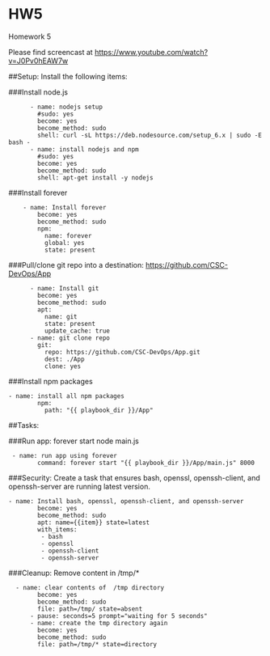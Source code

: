 # HW5
Homework 5

Please find screencast at https://www.youtube.com/watch?v=J0Pv0hEAW7w

##Setup: Install the following items:

###Install node.js

```
      - name: nodejs setup
        #sudo: yes
        become: yes
        become_method: sudo
        shell: curl -sL https://deb.nodesource.com/setup_6.x | sudo -E bash -
      - name: install nodejs and npm
        #sudo: yes
        become: yes
        become_method: sudo
        shell: apt-get install -y nodejs
```

###Install forever

```
    - name: Install forever
        become: yes
        become_method: sudo
        npm: 
          name: forever 
          global: yes 
          state: present
```

###Pull/clone git repo into a destination: https://github.com/CSC-DevOps/App
```
      - name: Install git
        become: yes
        become_method: sudo
        apt:
          name: git
          state: present
          update_cache: true
      - name: git clone repo
        git: 
          repo: https://github.com/CSC-DevOps/App.git 
          dest: ./App
          clone: yes
```

###Install npm packages
```
- name: install all npm packages
        npm:
          path: "{{ playbook_dir }}/App"
```

##Tasks:

###Run app: forever start node main.js
```
 - name: run app using forever
        command: forever start "{{ playbook_dir }}/App/main.js" 8000
```

###Security: Create a task that ensures bash, openssl, openssh-client, and openssh-server are running latest version.
```
- name: Install bash, openssl, openssh-client, and openssh-server
        become: yes
        become_method: sudo
        apt: name={{item}} state=latest
        with_items:
         - bash
         - openssl
         - openssh-client
         - openssh-server
```

###Cleanup: Remove content in /tmp/*
```
  - name: clear contents of  /tmp directory
        become: yes
        become_method: sudo
        file: path=/tmp/ state=absent
      - pause: seconds=5 prompt="waiting for 5 seconds"
      - name: create the tmp directory again
        become: yes
        become_method: sudo
        file: path=/tmp/* state=directory
```
